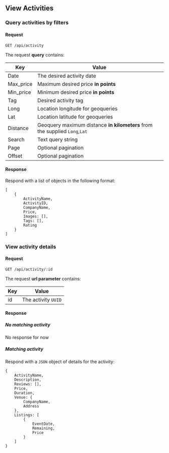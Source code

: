## View Activities

### Query activities by filters

#### Request
```
GET /api/activity
```

The request **query** contains:

| Key | Value |
| - | - |
| Date | The desired activity date |
| Max_price | Maximum desired price **in points** |
| Min_price | Minimum desired price **in points** |
| Tag | Desired activity tag |
| Long | Location longitude for geoqueries |
| Lat | Location latitude for geoqueries |
| Distance | Geoquery maximum distance **in kilometers** from the supplied `Long`,`Lat` |
| Search | Text query string |
| Page | Optional pagination |
| Offset | Optional pagination |

#### Response
Respond with a list of objects in the following format:
```
[
    {
        ActivityName,
        ActivityID,
        CompanyName,
        Price,
        Images: [],
        Tags: [],
        Rating
    }
]
```

### View activity details

#### Request
```
GET /api/activity/:id
```

The request **url parameter** contains:

| Key | Value |
| - | - |
| id | The activity `UUID` |

#### Response

##### No matching activity
No response for now

##### Matching activity
Respond with a `JSON` object of details for the activity:
```
{
    ActivityName,
    Description,
    Reviews: [],
    Price,
    Duration,
    Venue: {
        CompanyName,
        Address
    },
    Listings: [
        {
            EventDate,
            Remaining,
            Price
        }
    ]
}
```
